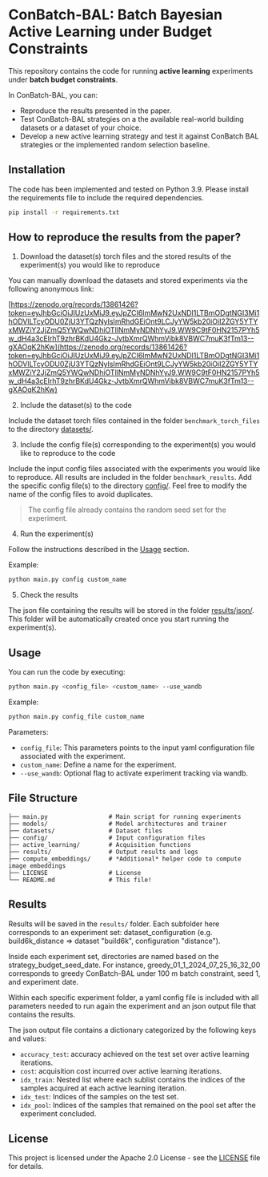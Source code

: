 # ConBatch-BAL: Batch Bayesian Active Learning under Budget Constraints

This repository contains the code for running **active learning** experiments under **batch budget constraints**. 

In ConBatch-BAL, you can:

- Reproduce the results presented in the paper.
- Test ConBatch-BAL strategies on a the available real-world building datasets or a dataset of your choice.
- Develop a new active learning strategy and test it against ConBatch BAL strategies or the implemented random selection baseline.

## Installation
The code has been implemented and tested on Python 3.9. Please install the requirements file to include the required dependencies.

```bash
pip install -r requirements.txt
```

## How to reproduce the results from the paper?

1. Download the dataset(s) torch files and the stored results of the experiment(s) you would like to reproduce

You can manually download the datasets and stored experiments via the following anonymous link: 

[https://zenodo.org/records/13861426?token=eyJhbGciOiJIUzUxMiJ9.eyJpZCI6ImMwN2UxNDI1LTBmODgtNGI3Mi1hODVlLTcyODU0ZjU3YTQzNyIsImRhdGEiOnt9LCJyYW5kb20iOiI2ZGY5YTYxMWZiY2JjZmQ5YWQwNDhiOTllNmMyNDNhYyJ9.WW9C9tF0HN2157PYh5w_dH4a3cElrhT9zhrBKdU4Gkz-JvtbXmrQWhmVibk8VBWC7muK3fTm13--gXAOqK2hKw](https://zenodo.org/records/13861426?token=eyJhbGciOiJIUzUxMiJ9.eyJpZCI6ImMwN2UxNDI1LTBmODgtNGI3Mi1hODVlLTcyODU0ZjU3YTQzNyIsImRhdGEiOnt9LCJyYW5kb20iOiI2ZGY5YTYxMWZiY2JjZmQ5YWQwNDhiOTllNmMyNDNhYyJ9.WW9C9tF0HN2157PYh5w_dH4a3cElrhT9zhrBKdU4Gkz-JvtbXmrQWhmVibk8VBWC7muK3fTm13--gXAOqK2hKw)


2. Include the dataset(s) to the code

Include the dataset torch files contained in the folder `benchmark_torch_files` to the directory [datasets/](datasets/).

3. Include the config file(s) corresponding to the experiment(s) you would like to reproduce to the code

Include the input config files associated with the experiments you would like to reproduce. All results are included in the folder `benchmark_results`. Add the specific config file(s) to the directory [config/](config/). Feel free to modify the name of the config files to avoid duplicates.

> The config file already contains the random seed set for the experiment.

4. Run the experiment(s) 

Follow the instructions described in the [Usage](#usage) section.

Example:

```bash
python main.py config custom_name
```

5. Check the results

The json file containing the results will be stored in the folder [results/json/](results/json). This folder will be automatically created once you start running the experiment(s).

## Usage
You can run the code by executing:

```bash
python main.py <config_file> <custom_name> --use_wandb
```

Example:

```bash
python main.py config_file custom_name
```
Parameters:
- `config_file`: This parameters points to the input yaml configuration file associated with the experiment.
- `custom_name`: Define a name for the experiment.
- `--use_wandb`: Optional flag to activate experiment tracking via wandb.

## File Structure
```
├── main.py                 # Main script for running experiments
├── models/                 # Model architectures and trainer
├── datasets/               # Dataset files
├── config/                 # Input configuration files
├── active_learning/        # Acquisition functions
├── results/                # Output results and logs
├── compute_embeddings/     # *Additional* helper code to compute image embeddings
├── LICENSE                 # License
└── README.md               # This file!
```

## Results
Results will be saved in the `results/` folder. Each subfolder here corresponds to an experiment set: dataset_configuration (e.g. build6k_distance => dataset "build6k", configuration "distance").

Inside each experiment set, directories are named based on the strategy_budget_seed_date. For instance, greedy_01_1_2024_07_25_16_32_00 corresponds to greedy ConBatch-BAL under 100 m batch constraint, seed 1, and experiment date.

Within each specific experiment folder, a yaml config file is included with all parameters needed to run again the experiment and an json output file that contains the results. 

The json output file contains a dictionary categorized by the following keys and values:
- `accuracy_test`: accuracy achieved on the test set over active learning iterations.
- `cost`: acquisition cost incurred over active learning iterations.
- `idx_train`: Nested list where each sublist contains the indices of the samples acquired at each active learning iteration.
- `idx_test`: Indices of the samples on the test set.
- `idx_pool`: Indices of the samples that remained on the pool set after the experiment concluded.

## License
This project is licensed under the Apache 2.0 License - see the [LICENSE](LICENSE) file for details.